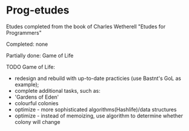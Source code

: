 # Prog-etudes
Etudes completed from the book of Charles Wetherell "Etudes for Programmers"

Completed: none

Partially done: Game of Life

TODO Game of Life:
- redesign and rebuild with up-to-date practicies (use Bastnt's GoL as example);
- complete additional tasks, such as:
-   'Gardens of Eden'
-   colourful colonies
-   optimize - more sophisticated algorithms(Hashlife)/data structures
-   optimize - instead of memoizing, use algorithm to determine whether colony will change
